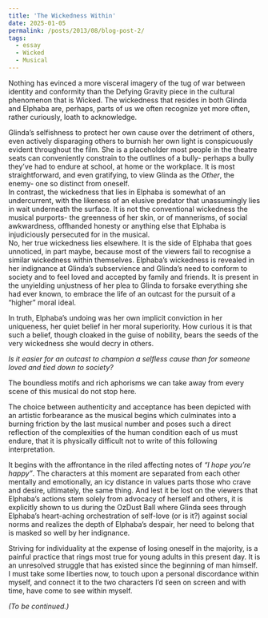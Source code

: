 ```yaml
---
title: 'The Wickedness Within'
date: 2025-01-05
permalink: /posts/2013/08/blog-post-2/
tags:
  - essay
  - Wicked
  - Musical
---
```


Nothing has evinced a more visceral imagery of the tug of war between identity and conformity than the Defying Gravity piece in the cultural phenomenon that is Wicked. The wickedness that resides in both Glinda and Elphaba are, perhaps, parts of us we often recognize yet more often, rather curiously, loath to acknowledge.

Glinda’s selfishness to protect her own cause over the detriment of others, even actively disparaging others to burnish her own light is conspicuously evident throughout the film. She is a placeholder most people in the theatre seats can conveniently constrain to the outlines of a bully- perhaps a bully they’ve had to endure at school, at home or the workplace. It is most straightforward, and even gratifying, to view Glinda as the *Other*, the enemy- one so distinct from oneself. <br>
In contrast, the wickedness that lies in Elphaba is somewhat of an undercurrent, with the likeness of an elusive predator that unassumingly lies in wait underneath the surface. It is not the conventional wickedness the musical purports- the greenness of her skin, or of mannerisms, of social awkwardness, offhanded honesty or anything else that Elphaba is injudiciously persecuted for in the musical. <br> No, her true wickedness lies elsewhere. It is the side of Elphaba that goes unnoticed, in part maybe, because most of the viewers fail to recognise a similar wickedness within themselves. Elphaba’s wickedness is revealed in her indignance at Glinda’s subservience and Glinda’s need to conform to society and to feel loved and accepted by family and friends. It is present in the unyielding unjustness of her plea to Glinda to forsake everything she had ever known, to embrace the life of an outcast for the pursuit of a “higher” moral ideal. 

In truth, Elphaba’s undoing was her own implicit conviction in her uniqueness, her quiet belief in her moral superiority. How curious it is that such a belief, though cloaked in the guise of nobility, bears the seeds of the very wickedness she would decry in others.

*Is it easier for an outcast to champion a selfless cause than for someone loved and tied down to society?*

The boundless motifs and rich aphorisms we can take away from every scene of this musical do not stop here. 

The choice between authenticity and acceptance has been depicted with an artistic forbearance as the musical begins which culminates into a burning friction by the last musical number and poses such a direct reflection of the complexities of the human condition each of us must endure, that it is physically difficult not to write of this following interpretation. 

It begins with the affrontance in the riled affecting notes of *“I hope you’re happy”*. The characters at this moment are separated from each other mentally and emotionally, an icy distance in values parts those who crave and desire, ultimately, the same thing. And lest it be lost on the viewers that Elphaba’s actions stem solely from advocacy of herself and others, it is explicitly shown to us during the OzDust Ball where Glinda sees through Elphaba’s heart-aching orchestration of self-love (or is it?) against social norms and realizes the depth of Elphaba’s despair, her need to belong that is masked so well by her indignance.

Striving for individuality at the expense of losing oneself in the majority, is a painful practice that rings most true for young adults in this present day. It is an unresolved struggle that has existed since the beginning of man himself. I must take some liberties now, to touch upon a personal discordance within myself, and connect it to the two characters I’d seen on screen and with time, have come to see within myself. 

*(To be continued.)*
